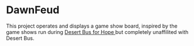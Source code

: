 # DawnFeud

This project operates and displays a game show board, inspired by the game shows run during [Desert Bus for Hope ](http://desertbus.org) but completely unaffilited with Desert Bus.